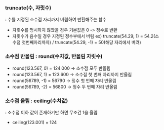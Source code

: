 ### truncate(수, 자릿수)
: 수를 지정된 소수점 자리까지 버림하여 반환해주는 함수
- 자릿수를 명시하지 않았을 경우 기본값은 0 -> 정수로 반환
- 자릿수가 음수일 경우 지정된 정수부에서 버림
ex) truncate(54.29, 1) = 54.2(소수점 첫번째자리까지) / truncate(54.29, -1) = 50(해당 자리에서 버려)

### 소수점 반올림 : round(수치값, 반올림 자릿수)
- round(123.567, 0) = 124.000 -> 소수점 모두 반올림
- round(123.567, 1) = 123.600 -> 소수점 첫 번째 자리까지 반올림
- round(56789, -1) = 56790 -> 정수 첫 번째 자리 반올림
- round(56789, -2) = 56800 -> 정수 두 번째 자리 반올림
  
### 소수점 올림 : ceiling(수치값)
: 소수점 이하 값이 존재하기만 하면 무조건 1을 올림
- ceiling(123.001) = 124
